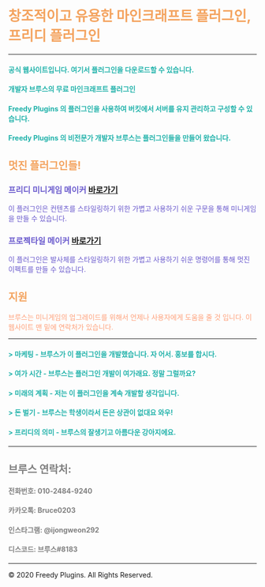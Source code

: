 <!-- .slide: data-background="./image1.png" -->

# <font color='SandyBrown'>창조적이고 유용한 마인크래프트 플러그인, 프리디 플러그인</font>

***

#### <font color='LightSeaGreen'>공식 웹사이트입니다. 여기서 플러그인을 다운로드할 수 있습니다.</font>
#### <font color='LightSeaGreen'>개발자 브루스의 무료 마인크래프트 플러그인</font>
#### <font color='LightSeaGreen'>Freedy Plugins 의 플러그인을 사용하여 버킷에서 서버를 유지 관리하고 구성할 수 있습니다.</font>
#### <font color='LightSeaGreen'>Freedy Plugins 의 비전문가 개발자 브루스는 플러그인들을 만들어 왔습니다. </font>

## <font color='SandyBrown'>멋진 플러그인들!</font>

### <font color='SlateBlue'>프리디 미니게임 메이커</font> [바로가기](./FreedyMinigameMaker)
<font color='SlateBlue'>이 플러그인은 컨텐츠를 스타일링하기 위한 가볍고 사용하기 쉬운 구문을 통해 미니게임을 만들 수 있습니다.</font>

### <font color='SlateBlue'>프로젝타일 메이커</font> [바로가기](./ProjectileMaker)
<font color='SlateBlue'>이 플러그인은 발사체를 스타일링하기 위한 가볍고 사용하기 쉬운 명령어를 통해 멋진 이펙트를 만들 수 있습니다.</font>

## <font color='SandyBrown'>지원</font>
<font color='LightSalmon'>브루스는 미니게임의 업그레이드를 위해서 언제나 사용자에게 도움을 줄 것 입니다. 이 웹사이트 맨 밑에 연락처가 있습니다.</font>

***


#### <font color='LightSeaGreen'>> 마케팅 - 브루스가 이 플러그인을 개발했습니다. 자 어서. 홍보를 합시다.</font>  

#### <font color='LightSeaGreen'>> 여가 시간 - 브루스는 플러그인 개발이 여가래요. 정말 그럴까요?</font>  

#### <font color='LightSeaGreen'>> 미래의 계획 - 저는 이 플러그인을 계속 개발할 생각입니다.</font>  

#### <font color='LightSeaGreen'>> 돈 벌기 - 브루스는 학생이라서 돈은 상관이 없대요 와우!</font>  

#### <font color='LightSeaGreen'>> 프리디의 의미 - 브루스의 잘생기고 아름다운 강아지에요.</font>  


***

## <font color='gray'>브루스 연락처:</font>

#### <font color='gray'>전화번호: 010-2484-9240</font>
#### <font color='gray'>카카오톡: Bruce0203</font>
#### <font color='gray'>인스타그램: @ijongweon292</font>
#### <font color='gray'>디스코드: 브루스#8183</font>

***

© 2020 Freedy Plugins. All Rights Reserved.
